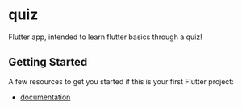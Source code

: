 # quiz

Flutter app, intended to learn flutter basics through a quiz!

## Getting Started


A few resources to get you started if this is your first Flutter project:

- [documentation](https://docs.flutter.dev/)

